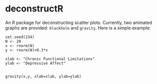 # deconstructR

An R package for deconstructing scatter plots. Currently, two animated graphs are provided: `blackhole` and `gravity`. Here is a simple example: 

```{r, eval=FALSE}
set.seed(234)
N <- 20
x <- rnorm(N)
y <- rnorm(N)+0.3*x

xlab <- "Chronic Functional Limitations"
ylab <- "Depressive Affect"


gravity(x,y, xlab=xlab, ylab=ylab)
```

